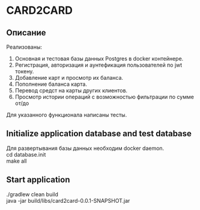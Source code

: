# CARD2CARD<br>

## Описание<br>
Реализованы:<br>
1. Основная и тестовая базы данных Postgres в docker контейнере.<br>
2. Регистрация, авторизация и аунтефикация пользователей по jwt токену.<br>
3. Добавление карт и просмотр их баланса.<br>
4. Пополнение баланса карта.<br>
5. Перевод средст на карты других клиентов.<br>
6. Просмотр истории операций c возможностью фильтрации по сумме от/до<br>

Для указанного функционала написаны тесты.<br>
## Initialize application database and test database<br>
Для развертывания базы данных необходим docker daemon.<br>
cd database.init<br>
make all<br>

## Start application<br>
./gradlew clean build<br>
java -jar build/libs/card2card-0.0.1-SNAPSHOT.jar<br>